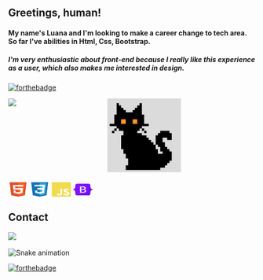 
## Greetings, human! 

<div><h4>My name's Luana and I'm looking to make a career change to tech area. So far I've abilities in Html, Css, Bootstrap.</div> 
<div><h5>I'm very enthusiastic about front-end because I really like this experience as a user, which also makes me interested in design.</div>

  [![forthebadge](https://forthebadge.com/images/badges/contains-cat-gifs.svg)](https://forthebadge.com)
  
<div>
  <a href="https://github.com/luuull">
   <img align="left" height="auto" width="40%" src="https://github-readme-stats.vercel.app/api/top-langs/?username=luuull&layout=compact&langs_count=16&theme=buefy"/>     </a>
   <img width="150px" height="auto" src="https://github.com/luuull/luuull/blob/main/cat.gif">
</div>

<div style="display: inline_block"><br>
  <img align="center" alt="HTML" height="30" width="40" src="https://raw.githubusercontent.com/devicons/devicon/master/icons/html5/html5-original.svg">
  <img align="center" alt="CSS" height="30" width="40" src="https://raw.githubusercontent.com/devicons/devicon/master/icons/css3/css3-original.svg">
  <img align="center" alt="Js" height="30" width="40" src="https://raw.githubusercontent.com/devicons/devicon/master/icons/javascript/javascript-plain.svg">
  <img align="center" alt="Bootstrap" height="30" width="40" src="https://raw.githubusercontent.com/devicons/devicon/master/icons/bootstrap/bootstrap-original.svg">
</div>


## Contact 
<div> 
  <a href="https://www.linkedin.com/in/luana-souza" target="_blank"><img src="https://img.shields.io/badge/-LinkedIn-%230077B5?style=for-the-badge&logo=linkedin&logoColor=white" target="_blank"></a> 

 ![Snake animation](https://github.com/luuull/luuull/blob/output/github-contribution-grid-snake.svg)
</div>

[![forthebadge](https://forthebadge.com/images/badges/powered-by-black-magic.svg)](https://forthebadge.com)
